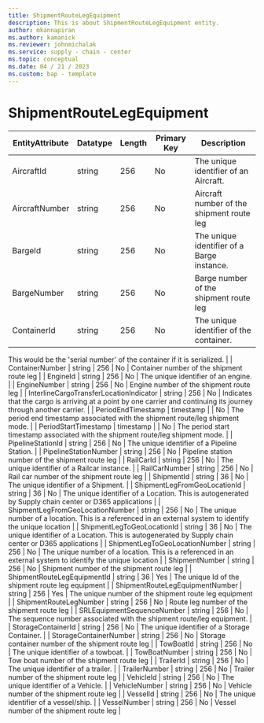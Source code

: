 ```yaml
---
title: ShipmentRouteLegEquipment
description: This is about ShipmentRouteLegEquipment entity.
author: mkannapiran
ms.author: kamanick
ms.reviewer: johnmichalak
ms.service: supply - chain - center
ms.topic: conceptual
ms.date: 04 / 21 / 2023
ms.custom: bap - template
---
```


# **ShipmentRouteLegEquipment**

|	EntityAttribute	|	Datatype	|	Length	|	Primary Key	|	Description	|
|---------------|--------|------|----------|-----------|
|	AircraftId	|	string	|	256	|	No	|	The unique identifier of an Aircraft.	|
|	AircraftNumber	|	string	|	256	|	No	|	Aircraft number of the shipment route leg	|
|	BargeId	|	string	|	256	|	No	|	The unique identifier of a Barge instance.	|
|	BargeNumber	|	string	|	256	|	No	|	Barge number of the shipment route leg	|
|	ContainerId	|	string	|	256	|	No	|	The unique identifier of the container.

This would be the 'serial number' of the container if it is serialized.	|
|	ContainerNumber	|	string	|	256	|	No	|	Container number of the shipment route leg	|
|	EngineId	|	string	|	256	|	No	|	The unique identifier of an engine.	|
|	EngineNumber	|	string	|	256	|	No	|	Engine number of the shipment route leg	|
|	InterlineCargoTransferLocationIndicator	|	string	|	256	|	No	|	Indicates that the cargo is arriving at a point by one carrier and continuing its journey through another carrier.	|
|	PeriodEndTimestamp	|	timestamp	|		|	No	|	The period end timestamp associated with the shipment route/leg shipment mode.	|
|	PeriodStartTimestamp	|	timestamp	|		|	No	|	The period start timestamp associated with the shipment route/leg shipment mode.	|
|	PipelineStationId	|	string	|	256	|	No	|	The unique identifier of a Pipeline Station.	|
|	PipelineStationNumber	|	string	|	256	|	No	|	Pipeline station number of the shipment route leg	|
|	RailCarId	|	string	|	256	|	No	|	The unique identifier of a Railcar instance.	|
|	RailCarNumber	|	string	|	256	|	No	|	Rail car number of the shipment route leg	|
|	ShipmentId	|	string	|	36	|	No	|	The unique identifier of a Shipment.	|
|	ShipmentLegFromGeoLocationId	|	string	|	36	|	No	|	The unique identifier of a Location. This is autogenerated by Supply chain center or D365 applications	|
|	ShipmentLegFromGeoLocationNumber	|	string	|	256	|	No	|	The unique number of a location. This is a referenced in an external system to identify the unique location	|
|	ShipmentLegToGeoLocationId	|	string	|	36	|	No	|	The unique identifier of a Location. This is autogenerated by Supply chain center or D365 applications	|
|	ShipmentLegToGeoLocationNumber	|	string	|	256	|	No	|	The unique number of a location. This is a referenced in an external system to identify the unique location	|
|	ShipmentNumber	|	string	|	256	|	No	|	Shipment number of the shipment route leg	|
|	ShipmentRouteLegEquipmentId	|	string	|	36	|	Yes	|	The unique Id of the shipment route leg equipment	|
|	ShipmentRouteLegEquipmentNumber	|	string	|	256	|	Yes	|	The unique number of the shipment route leg equipment	|
|	ShipmentRouteLegNumber	|	string	|	256	|	No	|	Route leg number of the shipment route leg	|
|	SRLEquipmentSequenceNumber	|	string	|	256	|	No	|	The sequence number associated with the shipment route/leg equipment.	|
|	StorageContainerId	|	string	|	256	|	No	|	The unique identifier of a Storage Container.	|
|	StorageContainerNumber	|	string	|	256	|	No	|	Storage container number of the shipment route leg	|
|	TowBoatId	|	string	|	256	|	No	|	The unique identifier of a towboat.	|
|	TowBoatNumber	|	string	|	256	|	No	|	Tow boat number of the shipment route leg	|
|	TrailerId	|	string	|	256	|	No	|	The unique identifier of a trailer.	|
|	TrailerNumber	|	string	|	256	|	No	|	Trailer number of the shipment route leg	|
|	VehicleId	|	string	|	256	|	No	|	The unique identifier of a Vehicle.	|
|	VehicleNumber	|	string	|	256	|	No	|	Vehicle number of the shipment route leg	|
|	VesselId	|	string	|	256	|	No	|	The unique identifier of a vessel/ship.	|
|	VesselNumber	|	string	|	256	|	No	|	Vessel number of the shipment route leg	|
